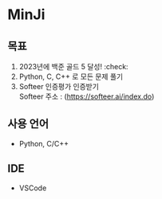 # MinJi

## 목표 <br>
1. 2023년에 백준 골드 5 달성! :check:
2. Python, C, C++ 로 모든 문제 풀기
3. Softeer 인증평가 인증받기 <br>
Softeer 주소 : (https://softeer.ai/index.do)
 
## 사용 언어
- Python, C/C++

## IDE
- VSCode
